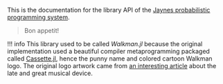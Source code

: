 This is the documentation for the library API of the [Jaynes probabilistic programming system](https://github.com/femtomc/Jaynes.jl).

> Bon appetit!

!!! info
    This library used to be called _Walkman.jl_ because the original implementation used a beautiful compiler metaprogramming packaged called [Cassette.jl](https://github.com/jrevels/Cassette.jl), hence the punny name and colored cartoon Walkman logo. The original logo artwork came from [an interesting article](https://www.eastbayexpress.com/oakland/ode-to-the-walkman-in-memorium/Content?oid=2295035) about the late and great musical device.
